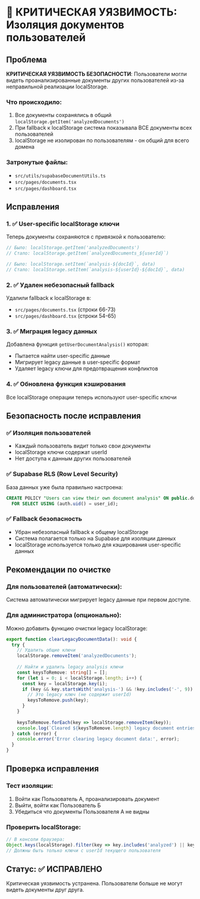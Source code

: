 # 🚨 КРИТИЧЕСКАЯ УЯЗВИМОСТЬ: Изоляция документов пользователей

## Проблема
**КРИТИЧЕСКАЯ УЯЗВИМОСТЬ БЕЗОПАСНОСТИ**: Пользователи могли видеть проанализированные документы других пользователей из-за неправильной реализации localStorage.

### Что происходило:
1. Все документы сохранялись в общий `localStorage.getItem('analyzedDocuments')`
2. При fallback к localStorage система показывала ВСЕ документы всех пользователей
3. localStorage не изолирован по пользователям - он общий для всего домена

### Затронутые файлы:
- `src/utils/supabaseDocumentUtils.ts`
- `src/pages/documents.tsx`
- `src/pages/dashboard.tsx`

## Исправления

### 1. ✅ User-specific localStorage ключи
Теперь документы сохраняются с привязкой к пользователю:
```typescript
// Было: localStorage.getItem('analyzedDocuments')
// Стало: localStorage.getItem(`analyzedDocuments_${userId}`)

// Было: localStorage.setItem(`analysis-${docId}`, data)
// Стало: localStorage.setItem(`analysis-${userId}-${docId}`, data)
```

### 2. ✅ Удален небезопасный fallback
Удалили fallback к localStorage в:
- `src/pages/documents.tsx` (строки 66-73)
- `src/pages/dashboard.tsx` (строки 54-65)

### 3. ✅ Миграция legacy данных
Добавлена функция `getUserDocumentAnalysis()` которая:
- Пытается найти user-specific данные
- Мигрирует legacy данные в user-specific формат
- Удаляет legacy ключи для предотвращения конфликтов

### 4. ✅ Обновлена функция кэширования
Все localStorage операции теперь используют user-specific ключи

## Безопасность после исправления

### ✅ Изоляция пользователей
- Каждый пользователь видит только свои документы
- localStorage ключи содержат userId
- Нет доступа к данным других пользователей

### ✅ Supabase RLS (Row Level Security)
База данных уже была правильно настроена:
```sql
CREATE POLICY "Users can view their own document analysis" ON public.document_analysis
  FOR SELECT USING (auth.uid() = user_id);
```

### ✅ Fallback безопасность  
- Убран небезопасный fallback к общему localStorage
- Система полагается только на Supabase для изоляции данных
- localStorage используется только для кэширования user-specific данных

## Рекомендации по очистке

### Для пользователей (автоматически):
Система автоматически мигрирует legacy данные при первом доступе.

### Для администратора (опционально):
Можно добавить функцию очистки legacy localStorage:

```typescript
export function clearLegacyDocumentData(): void {
  try {
    // Удалить общие ключи
    localStorage.removeItem('analyzedDocuments');
    
    // Найти и удалить legacy analysis ключи
    const keysToRemove: string[] = [];
    for (let i = 0; i < localStorage.length; i++) {
      const key = localStorage.key(i);
      if (key && key.startsWith('analysis-') && !key.includes('-', 9)) {
        // Это legacy ключ (не содержит userId)
        keysToRemove.push(key);
      }
    }
    
    keysToRemove.forEach(key => localStorage.removeItem(key));
    console.log(`Cleared ${keysToRemove.length} legacy document entries`);
  } catch (error) {
    console.error('Error clearing legacy document data:', error);
  }
}
```

## Проверка исправления

### Тест изоляции:
1. Войти как Пользователь А, проанализировать документ
2. Выйти, войти как Пользователь Б
3. Убедиться что документы Пользователя А не видны

### Проверить localStorage:
```javascript
// В консоли браузера:
Object.keys(localStorage).filter(key => key.includes('analyzed') || key.includes('analysis'))
// Должны быть только ключи с userId текущего пользователя
```

## Статус: ✅ ИСПРАВЛЕНО
Критическая уязвимость устранена. Пользователи больше не могут видеть документы друг друга. 